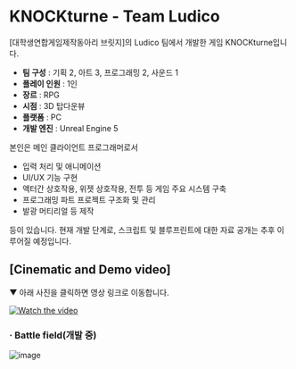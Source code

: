 # KNOCKturne - Team Ludico

[대학생연합게임제작동아리 브릿지]의 Ludico 팀에서 개발한 게임 KNOCKturne입니다.

- **팀 구성** : 기획 2, 아트 3, 프로그래밍 2, 사운드 1
- **플레이 인원** : 1인
- **장르** : RPG
- **시점** : 3D 탑다운뷰
- **플랫폼** : PC
- **개발 엔진** : Unreal Engine 5

본인은 메인 클라이언트 프로그래머로서 

- 입력 처리 및 애니메이션
- UI/UX 기능 구현
- 액터간 상호작용, 위젯 상호작용, 전투 등 게임 주요 시스템 구축
- 프로그래밍 파트 프로젝트 구조화 및 관리
- 발광 머티리얼 등 제작

등이 있습니다. 현재 개발 단계로, 스크립트 및 블루프린트에 대한 자료 공개는 추후 이루어질 예정입니다.

## [Cinematic and Demo video]

▼ 아래 사진을 클릭하면 영상 링크로 이동합니다.

[![Watch the video](https://user-images.githubusercontent.com/57585303/204762540-817589fa-63d4-42c0-bbfd-3e97a1e29041.png)](https://www.youtube.com/watch?v=18OvIqOoKVM)

### · Battle field(개발 중)
![image](https://user-images.githubusercontent.com/57585303/205201718-274443a5-3c48-41f6-b37a-b5b456406a90.png)
